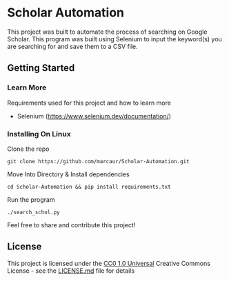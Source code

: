 # Scholar Automation

This project was built to automate the process of searching on Google Scholar. This program was built using Selenium to 
input the keyword(s) you are searching for and save them to a CSV file. 



## Getting Started

### Learn More

Requirements used for this project and how to learn more
- Selenium (https://www.selenium.dev/documentation/)

### Installing On Linux


Clone the repo 

    git clone https://github.com/marcaur/Scholar-Automation.git

Move Into Directory & Install dependencies

    cd Scholar-Automation && pip install requirements.txt

Run the program 

    ./search_schol.py


Feel free to share and contribute this project!


## License

This project is licensed under the [CC0 1.0 Universal](LICENSE.md)
Creative Commons License - see the [LICENSE.md](LICENSE.md) file for
details

